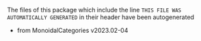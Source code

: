 The files of this package which include the line `THIS FILE WAS AUTOMATICALLY GENERATED` in their header have been autogenerated

* from MonoidalCategories v2023.02-04
